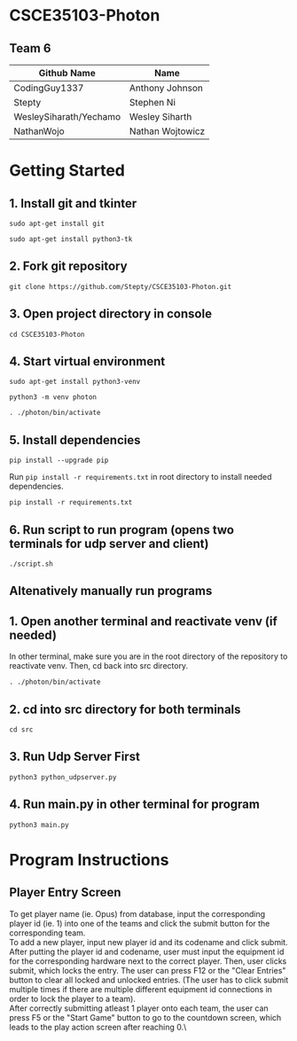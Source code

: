 # CSCE35103-Photon

## Team 6
| Github Name  | Name |
| ------------- | ------------- |
| CodingGuy1337  | Anthony Johnson  |
| Stepty  | Stephen Ni  |
| WesleySiharath/Yechamo  | Wesley Siharth |
| NathanWojo  | Nathan Wojtowicz  |

# Getting Started
## 1. Install git and tkinter
```
sudo apt-get install git
```

```
sudo apt-get install python3-tk
```
## 2. Fork git repository
```
git clone https://github.com/Stepty/CSCE35103-Photon.git
```

## 3. Open project directory in console
```
cd CSCE35103-Photon
```

## 4. Start virtual environment
```
sudo apt-get install python3-venv
```

```
python3 -m venv photon
```

```
. ./photon/bin/activate
```

## 5. Install dependencies

```
pip install --upgrade pip
```

Run `pip install -r requirements.txt` in root directory to install needed dependencies.

```
pip install -r requirements.txt
```

## 6. Run script to run program (opens two terminals for udp server and client)
```
./script.sh
```

## Altenatively manually run programs

## 1. Open another terminal and reactivate venv (if needed) 
In other terminal, make sure you are in the root directory of the repository to reactivate venv. Then, cd back into src directory.

```
. ./photon/bin/activate
```
## 2. cd into src directory for both terminals
```
cd src
```
## 3. Run Udp Server First
```
python3 python_udpserver.py
```
## 4. Run main.py in other terminal for program
```
python3 main.py
```

# Program Instructions
## Player Entry Screen
To get player name (ie. Opus) from database, input the corresponding player id (ie. 1) into one of the teams and click the submit button for the corresponding team.\
To add a new player, input new player id and its codename and click submit.\
After putting the player id and codename, user must input the equipment id for the corresponding hardware next to the correct player. Then, user clicks submit, which locks the entry. The user can press F12 or the "Clear Entries" button to clear all locked and unlocked entries. (The user has to click submit multiple times if there are multiple different equipment id connections in order to lock the player to a team).\
After correctly submitting atleast 1 player onto each team, the user can press F5 or the "Start Game" button to go to the countdown screen, which leads to the play action screen after reaching 0.\

